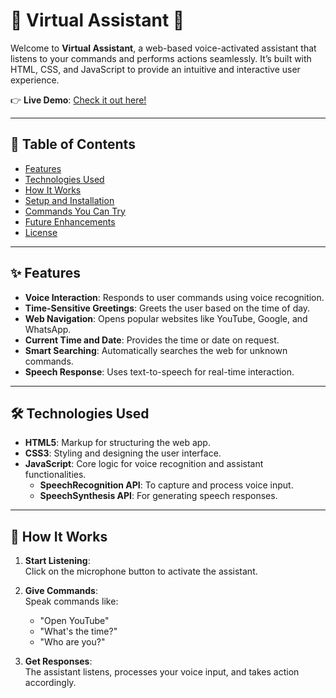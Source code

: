 # 🌟 Virtual Assistant 🌟  

Welcome to **Virtual Assistant**, a web-based voice-activated assistant that listens to your commands and performs actions seamlessly. It’s built with HTML, CSS, and JavaScript to provide an intuitive and interactive user experience.

👉 **Live Demo**: [Check it out here!](https://js-virtual-assistant.netlify.app/)

---

## 📖 Table of Contents  

- [Features](#features)  
- [Technologies Used](#technologies-used)  
- [How It Works](#how-it-works)  
- [Setup and Installation](#setup-and-installation)  
- [Commands You Can Try](#commands-you-can-try)  
- [Future Enhancements](#future-enhancements)  
- [License](#license)  

---

## ✨ Features  

- **Voice Interaction**: Responds to user commands using voice recognition.  
- **Time-Sensitive Greetings**: Greets the user based on the time of day.  
- **Web Navigation**: Opens popular websites like YouTube, Google, and WhatsApp.  
- **Current Time and Date**: Provides the time or date on request.  
- **Smart Searching**: Automatically searches the web for unknown commands.  
- **Speech Response**: Uses text-to-speech for real-time interaction.

---

## 🛠️ Technologies Used  

- **HTML5**: Markup for structuring the web app.  
- **CSS3**: Styling and designing the user interface.  
- **JavaScript**: Core logic for voice recognition and assistant functionalities.  
  - **SpeechRecognition API**: To capture and process voice input.  
  - **SpeechSynthesis API**: For generating speech responses.  

---

## 🚀 How It Works  

1. **Start Listening**:  
   Click on the microphone button to activate the assistant.  

2. **Give Commands**:  
   Speak commands like:  
   - "Open YouTube"  
   - "What's the time?"  
   - "Who are you?"  

3. **Get Responses**:  
   The assistant listens, processes your voice input, and takes action accordingly.
